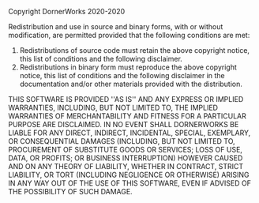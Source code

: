 Copyright DornerWorks 2020-2020

Redistribution and use in source and binary forms, with or without modification,
are permitted provided that the following conditions are met:
1.  Redistributions of source code must retain the above copyright notice, this
list of conditions and the following disclaimer.
2.  Redistributions in binary form must reproduce the above copyright notice,
this list of conditions and the following disclaimer in the documentation and/or
other materials provided with the distribution.

THIS SOFTWARE IS PROVIDED ''AS IS'' AND ANY EXPRESS OR IMPLIED WARRANTIES,
INCLUDING, BUT NOT LIMITED TO, THE IMPLIED WARRANTIES OF MERCHANTABILITY AND
FITNESS FOR A PARTICULAR PURPOSE ARE DISCLAIMED. IN NO EVENT SHALL DORNERWORKS
BE LIABLE FOR ANY DIRECT, INDIRECT, INCIDENTAL, SPECIAL, EXEMPLARY, OR
CONSEQUENTIAL DAMAGES (INCLUDING, BUT NOT LIMITED TO, PROCUREMENT OF SUBSTITUTE
GOODS OR SERVICES; LOSS OF USE, DATA, OR PROFITS; OR BUSINESS INTERRUPTION)
HOWEVER CAUSED AND ON ANY THEORY OF LIABILITY, WHETHER IN CONTRACT, STRICT
LIABILITY, OR TORT (INCLUDING NEGLIGENCE OR OTHERWISE) ARISING IN ANY WAY OUT OF
THE USE OF THIS SOFTWARE, EVEN IF ADVISED OF THE POSSIBILITY OF SUCH DAMAGE.
